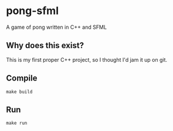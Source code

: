 # pong-sfml
A game of pong written in C++ and SFML

## Why does this exist?

This is my first proper C++ project, so I thought I'd jam it up on git.

## Compile

`make build`

## Run

`make run`
